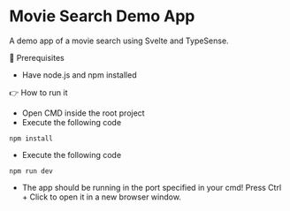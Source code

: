 #   Movie Search Demo App

A demo app of a movie search using Svelte and TypeSense.

📃 Prerequisites
- Have node.js and npm installed

👉 How to run it
- Open CMD inside the root project
- Execute the following code
```
npm install
```
- Execute the following code
```
npm run dev
```
- The app should be running in the port specified in your cmd! Press Ctrl + Click to open it in a new browser window.
